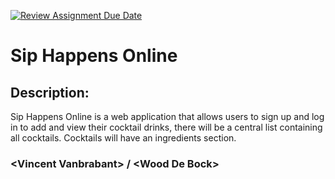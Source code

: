 [![Review Assignment Due Date](https://classroom.github.com/assets/deadline-readme-button-22041afd0340ce965d47ae6ef1cefeee28c7c493a6346c4f15d667ab976d596c.svg)](https://classroom.github.com/a/twPj_hbU)
# Sip Happens Online

## Description: 
Sip Happens Online is a web application that allows users to sign up and log in to add and view their cocktail drinks, there will be a central list containing all cocktails. Cocktails will have an ingredients section.

### \<Vincent Vanbrabant\> / \<Wood De Bock\>
